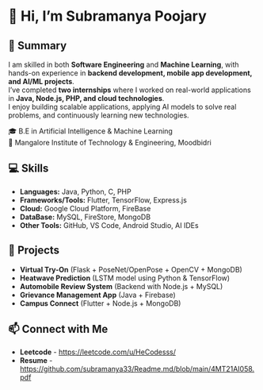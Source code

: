 
# 👋 Hi, I’m Subramanya Poojary  

## 📝 Summary  
I am skilled in both **Software Engineering** and **Machine Learning**, with hands-on experience in **backend development, mobile app development, and AI/ML projects**.  
I’ve completed **two internships** where I worked on real-world applications in **Java, Node.js, PHP, and cloud technologies**.  
I enjoy building scalable applications, applying AI models to solve real problems, and continuously learning new technologies.  

🎓 B.E in Artificial Intelligence & Machine Learning  
📍 Mangalore Institute of Technology & Engineering, Moodbidri  

## 💻 Skills
- **Languages:** Java, Python, C, PHP 
- **Frameworks/Tools:** Flutter, TensorFlow, Express.js
- **Cloud:** Google Cloud Platform, FireBase
- **DataBase:** MySQL, FireStore, MongoDB
- **Other Tools:** GitHub, VS Code, Android Studio, AI IDEs

## 🚀 Projects
- **Virtual Try-On** (Flask + PoseNet/OpenPose + OpenCV + MongoDB)  
- **Heatwave Prediction** (LSTM model using Python & TensorFlow)  
- **Automobile Review System** (Backend with Node.js + MySQL)  
- **Grievance Management App** (Java + Firebase)  
- **Campus Connect** (Flutter + Node.js + MongoDB)

## 📫 Connect with Me
- **Leetcode** - https://leetcode.com/u/HeCodesss/
- **Resume** - https://github.com/subramanya33/Readme.md/blob/main/4MT21AI058.pdf
